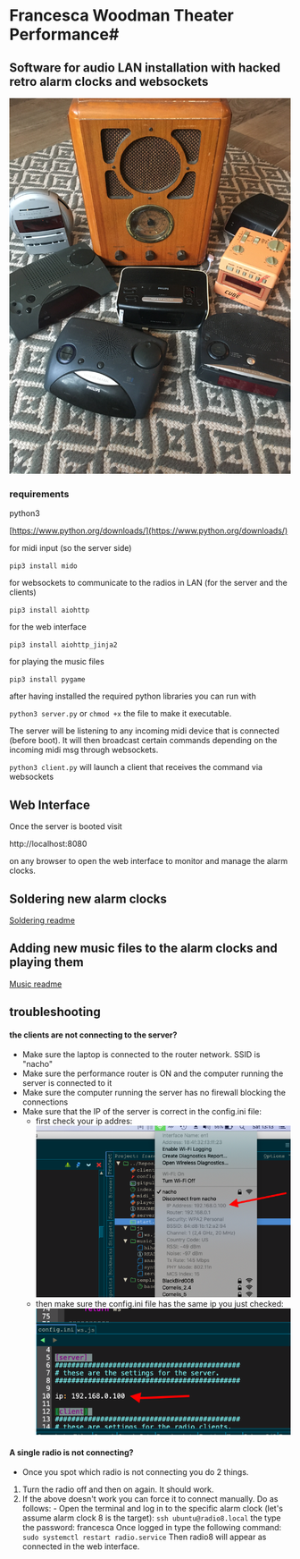 # Francesca Woodman Theater Performance#

## Software for audio LAN installation with hacked retro alarm clocks and websockets ##
![alarm clocks](images/alarmclocks.JPG)

### requirements ###

python3 

[https://www.python.org/downloads/](https://www.python.org/downloads/)

for midi input (so the server side)

`pip3 install mido`

for websockets to communicate to the radios in LAN (for the server and the clients)

`pip3 install aiohttp`

for the web interface

`pip3 install aiohttp_jinja2`

for playing the music files

`pip3 install pygame`


after having installed the required python libraries you can run with

`python3 server.py` or `chmod +x` the file to make it executable.

The server will be listening to any incoming midi device that is connected (before boot). It will then broadcast certain commands depending on the incoming midi msg through websockets.

`python3 client.py` will launch a client that receives the command via websockets


## Web Interface ##
Once the server is booted visit

http://localhost:8080

on any browser to open the web interface to monitor and manage the alarm clocks.

## Soldering new alarm clocks ##
[Soldering readme](SOLDERING.md)

## Adding new music files to the alarm clocks and playing them ##
[Music readme](music_files/README.md)

## troubleshooting ##

#### the clients are not connecting to the server? ####
  - Make sure the laptop is connected to the router network. SSID is "nacho"
  - Make sure the performance router is ON and the computer running the server is connected to it
  - Make sure the computer running the server has no firewall blocking the connections
  - Make sure that the IP of the server is correct in the config.ini file:
    - first check your ip addres:
    ![check you ip](images/ipcheck.png)
    - then make sure the config.ini file has the same ip you just checked:
    ![ip in onfig.ini](images/ipini.png)

#### A single radio is not connecting? ####
  - Once you spot which radio is not connecting you do 2 things.
  1. Turn the radio off and then on again. It should work.
  2. If the above doesn't work you can force it to connect manually. Do as follows:
    - Open the terminal and log in to the specific alarm clock (let's assume alarm clock 8 is the target):
    `ssh ubuntu@radio8.local`
    the type the password: francesca
    Once logged in type the following command:
    `sudo systemctl restart radio.service`
    Then radio8 will appear as connected in the web interface.
